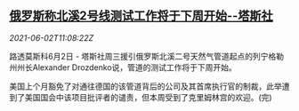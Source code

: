 <!--1622633463000-->
[俄罗斯称北溪2号线测试工作将于下周开始--塔斯社](https://cn.reuters.com/article/russia-nord-stream2-testing-0602-idCNKCS2DE167)
------

<div><i>2021-06-02T11:08:22Z</i></div><p>路透莫斯科6月2日 - 塔斯社周三援引俄罗斯北溪二号天然气管道起点的列宁格勒州州长Alexander Drozdenko说，管道的测试工作将于下周开始。</p><p>美国上个月豁免了对通往德国的该管道背后的公司及其首席执行官的制裁，此举遭到了美国国会中该项目批评者的谴责，但本周受到了克里姆林宫的欢迎。(完)</p>
